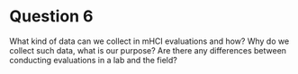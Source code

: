 # Question 6

What kind of data can we collect in mHCI evaluations and how? Why do we collect
such data, what is our purpose? Are there any differences between conducting
evaluations in a lab and the field?